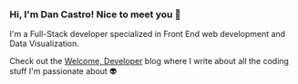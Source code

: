 ### Hi, I'm Dan Castro! Nice to meet you 🖖

I'm a Full-Stack developer specialized in Front End web development and Data Visualization.

Check out the [Welcome, Developer](https://www.welcomedeveloper.com) blog where I write about all the coding stuff I'm passionate about 👽 
